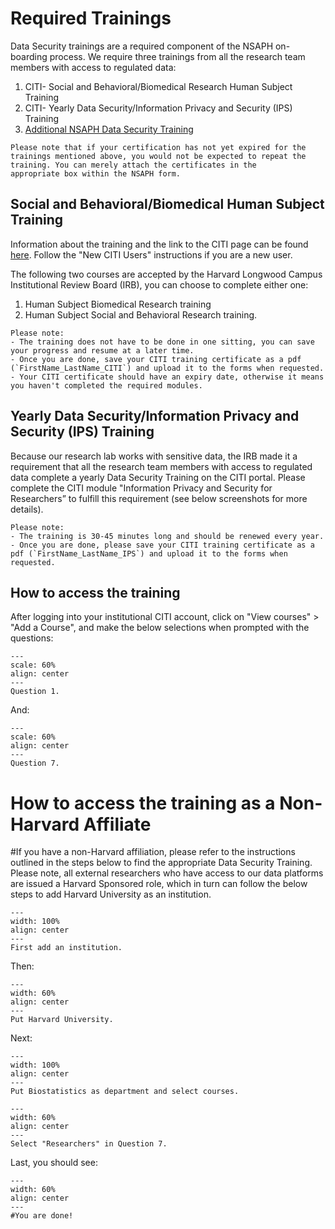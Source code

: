 # Required Trainings

Data Security trainings are a required component of the NSAPH on-boarding process.
We require three trainings from all the research team members with access to regulated data:
1. CITI- Social and Behavioral/Biomedical Research Human Subject Training
2. CITI- Yearly Data Security/Information Privacy and Security (IPS) Training
3. [Additional NSAPH Data Security Training](https://docs.google.com/forms/d/e/1FAIpQLScU69szWvPCPhrcXhT8959B3osxn6KW5vzTyOMpdzb8FQlhEw/viewform)


```{tip}
Please note that if your certification has not yet expired for the trainings mentioned above, you would not be expected to repeat the training. You can merely attach the certificates in the
appropriate box within the NSAPH form.
```

## Social and Behavioral/Biomedical Human Subject Training

Information about the training and the link to the CITI page can be found [here](https://hsph.harvard.edu/office/regulatory-affairs-and-research-compliance/hlc-institutional-review-board-irb/human-research-training/). Follow the "New CITI Users" instructions if you are a new user.

The following two courses are accepted by the Harvard Longwood Campus Institutional Review Board (IRB), you can choose to complete either one:
1. Human Subject Biomedical Research training
2. Human Subject Social and Behavioral Research training.


```{note}
Please note:
- The training does not have to be done in one sitting, you can save your progress and resume at a later time.
- Once you are done, save your CITI training certificate as a pdf (`FirstName_LastName_CITI`) and upload it to the forms when requested.
- Your CITI certificate should have an expiry date, otherwise it means you haven't completed the required modules.
```

## Yearly Data Security/Information Privacy and Security (IPS) Training

Because our research lab works with sensitive data, the IRB made it a requirement that all the research team members with access to regulated data complete a yearly Data Security Training on the CITI portal.
Please complete the CITI module "Information Privacy and Security for Researchers” to fulfill this requirement (see below screenshots for more details).

```{note}
Please note:
- The training is 30-45 minutes long and should be renewed every year.
- Once you are done, please save your CITI training certificate as a pdf (`FirstName_LastName_IPS`) and upload it to the forms when requested.
```

## How to access the training

After logging into your institutional CITI account, click on "View courses" > "Add a Course", and make the below selections when prompted with the questions:

```{figure} imgs/Step1.png
---
scale: 60%
align: center 
---
Question 1.
```
And:
```{figure} imgs/Step2.png
---
scale: 60%
align: center 
---
Question 7.
```

# How to access the training as a Non-Harvard Affiliate

#If you have a non-Harvard affiliation, please refer to the instructions outlined in the steps below to find the appropriate Data Security Training. Please note, all external researchers who have access to our data platforms are issued a Harvard Sponsored role, which in turn can follow the below steps to add Harvard University as an institution. 

```{figure} imgs/Step1b.png
---
width: 100%
align: center 
---
First add an institution.
```

Then: 

```{figure} imgs/Step2b.png
---
width: 60%
align: center 
---
Put Harvard University.
```

Next:

```{figure} imgs/Step3b.png
---
width: 100%
align: center 
---
Put Biostatistics as department and select courses.
```
```{figure} imgs/Step4b.png
---
width: 60%
align: center 
---
Select "Researchers" in Question 7.
```

Last, you should see:
```{figure} imgs/Step5b.png
---
width: 60%
align: center 
---
#You are done!
```
